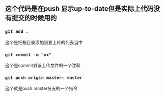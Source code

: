 ## 这个代码是在push 显示up-to-date但是实际上代码没有提交的时候用的

### `git add .`
这个是把根目录添加到要上传的列表当中
### `git commit -m "xx"`
这个是commit对该上传文件的一个注释
### `git push origin master: master`
这个就是push master分支的一个指令
